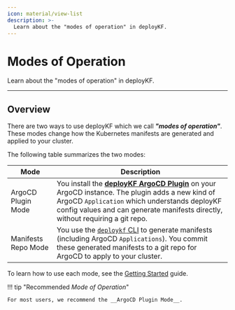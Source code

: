 ```yaml
---
icon: material/view-list
description: >-
  Learn about the "modes of operation" in deployKF.
---
```


# Modes of Operation

Learn about the "modes of operation" in deployKF.

---

## Overview

There are two ways to use deployKF which we call ___"modes of operation"___.
These modes change how the Kubernetes manifests are generated and applied to your cluster.

The following table summarizes the two modes:

Mode | Description
--- | ---
ArgoCD Plugin Mode | You install the [__deployKF ArgoCD Plugin__](./dependencies/argocd.md#what-is-the-deploykf-argocd-plugin) on your ArgoCD instance. The plugin adds a new kind of ArgoCD `Application` which understands deployKF config values and can generate manifests directly, without requiring a git repo.
Manifests Repo Mode | You use the [`deploykf` CLI](deploykf-cli.md#about-the-cli) to generate manifests (including ArgoCD `Applications`). You commit these generated manifests to a git repo for ArgoCD to apply to your cluster.

To learn how to use each mode, see the [Getting Started](./getting-started.md#create-argocd-applications) guide.

!!! tip "Recommended _Mode of Operation_"

    For most users, we recommend the __ArgoCD Plugin Mode__.